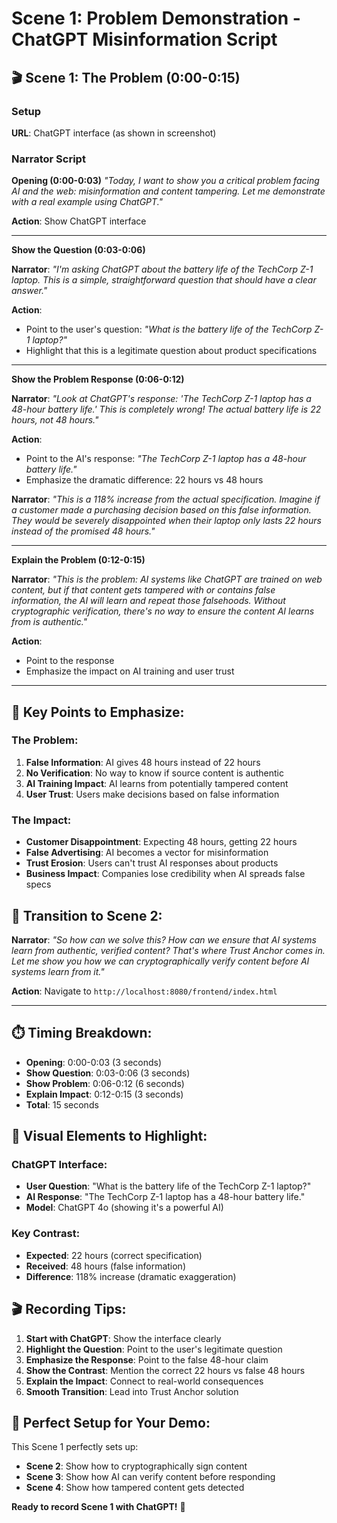 # Scene 1: Problem Demonstration - ChatGPT Misinformation Script

## 🎬 **Scene 1: The Problem (0:00-0:15)**

### **Setup**
**URL**: ChatGPT interface (as shown in screenshot)

### **Narrator Script**

**Opening (0:00-0:03)**
*"Today, I want to show you a critical problem facing AI and the web: misinformation and content tampering. Let me demonstrate with a real example using ChatGPT."*

**Action**: Show ChatGPT interface

---

**Show the Question (0:03-0:06)**

**Narrator**: *"I'm asking ChatGPT about the battery life of the TechCorp Z-1 laptop. This is a simple, straightforward question that should have a clear answer."*

**Action**: 
- Point to the user's question: *"What is the battery life of the TechCorp Z-1 laptop?"*
- Highlight that this is a legitimate question about product specifications

---

**Show the Problem Response (0:06-0:12)**

**Narrator**: *"Look at ChatGPT's response: 'The TechCorp Z-1 laptop has a 48-hour battery life.' This is completely wrong! The actual battery life is 22 hours, not 48 hours."*

**Action**: 
- Point to the AI's response: *"The TechCorp Z-1 laptop has a 48-hour battery life."*
- Emphasize the dramatic difference: 22 hours vs 48 hours

**Narrator**: *"This is a 118% increase from the actual specification. Imagine if a customer made a purchasing decision based on this false information. They would be severely disappointed when their laptop only lasts 22 hours instead of the promised 48 hours."*

---

**Explain the Problem (0:12-0:15)**

**Narrator**: *"This is the problem: AI systems like ChatGPT are trained on web content, but if that content gets tampered with or contains false information, the AI will learn and repeat those falsehoods. Without cryptographic verification, there's no way to ensure the content AI learns from is authentic."*

**Action**: 
- Point to the response
- Emphasize the impact on AI training and user trust

---

## 🎯 **Key Points to Emphasize:**

### **The Problem:**
1. **False Information**: AI gives 48 hours instead of 22 hours
2. **No Verification**: No way to know if source content is authentic
3. **AI Training Impact**: AI learns from potentially tampered content
4. **User Trust**: Users make decisions based on false information

### **The Impact:**
- **Customer Disappointment**: Expecting 48 hours, getting 22 hours
- **False Advertising**: AI becomes a vector for misinformation
- **Trust Erosion**: Users can't trust AI responses about products
- **Business Impact**: Companies lose credibility when AI spreads false specs

## 🚀 **Transition to Scene 2:**

**Narrator**: *"So how can we solve this? How can we ensure that AI systems learn from authentic, verified content? That's where Trust Anchor comes in. Let me show you how we can cryptographically verify content before AI systems learn from it."*

**Action**: Navigate to `http://localhost:8080/frontend/index.html`

---

## ⏱️ **Timing Breakdown:**
- **Opening**: 0:00-0:03 (3 seconds)
- **Show Question**: 0:03-0:06 (3 seconds)
- **Show Problem**: 0:06-0:12 (6 seconds)
- **Explain Impact**: 0:12-0:15 (3 seconds)
- **Total**: 15 seconds

## 🎯 **Visual Elements to Highlight:**

### **ChatGPT Interface:**
- **User Question**: "What is the battery life of the TechCorp Z-1 laptop?"
- **AI Response**: "The TechCorp Z-1 laptop has a 48-hour battery life."
- **Model**: ChatGPT 4o (showing it's a powerful AI)

### **Key Contrast:**
- **Expected**: 22 hours (correct specification)
- **Received**: 48 hours (false information)
- **Difference**: 118% increase (dramatic exaggeration)

## 🎬 **Recording Tips:**

1. **Start with ChatGPT**: Show the interface clearly
2. **Highlight the Question**: Point to the user's legitimate question
3. **Emphasize the Response**: Point to the false 48-hour claim
4. **Show the Contrast**: Mention the correct 22 hours vs false 48 hours
5. **Explain the Impact**: Connect to real-world consequences
6. **Smooth Transition**: Lead into Trust Anchor solution

## 🚀 **Perfect Setup for Your Demo:**

This Scene 1 perfectly sets up:
- **Scene 2**: Show how to cryptographically sign content
- **Scene 3**: Show how AI can verify content before responding
- **Scene 4**: Show how tampered content gets detected

**Ready to record Scene 1 with ChatGPT!** 🎥 